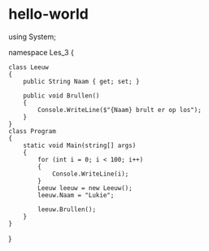 # hello-world
using System;

namespace Les_3
{

    class Leeuw
    {
        public String Naam { get; set; }

        public void Brullen()
        {
            Console.WriteLine($"{Naam} brult er op los");
        }
    }
    class Program
    {
        static void Main(string[] args)
        {
            for (int i = 0; i < 100; i++)
            {
                Console.WriteLine(i);
            }
            Leeuw leeuw = new Leeuw();
            leeuw.Naam = "Lukie";

            leeuw.Brullen();
        }
    }
}

